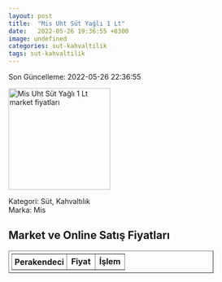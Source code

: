 ```yaml
---
layout: post
title:  "Mis Uht Süt Yağlı 1 Lt"
date:   2022-05-26 19:36:55 +0300
image: undefined
categories: sut-kahvaltilik
tags: sut-kahvaltilik
---
```


Son Güncelleme: 2022-05-26 22:36:55

<img src="undefined" width="200" alt="Mis Uht Süt Yağlı 1 Lt market fiyatları" />

Kategori: Süt, Kahvaltılık
<br />
Marka: Mis

<h2>Market ve Online Satış Fiyatları</h2>

<table border="1" style="padding: 5px;width:80%;">
  <tr>
    <td style="padding: 5px;"><strong>Perakendeci</strong></td>
    <td><strong>Fiyat</strong></td>
    <td><strong>İşlem</strong></td>
  </tr>
  
</table>
